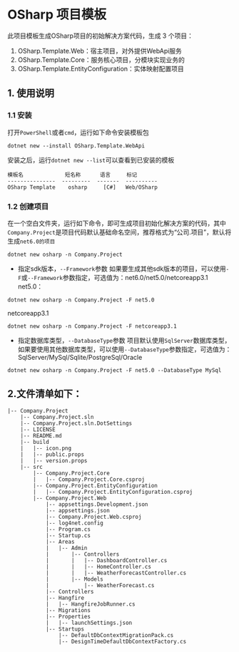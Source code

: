 ﻿# OSharp 项目模板

此项目模板生成OSharp项目的初始解决方案代码，生成 3 个项目：
1. OSharp.Template.Web：宿主项目，对外提供WebApi服务
2. OSharp.Template.Core：服务核心项目，分模块实现业务的
3. OSharp.Template.EntityConfiguration：实体映射配置项目

## 1. 使用说明
### 1.1 安装
打开`PowerShell`或者`cmd`，运行如下命令安装模板包
```
dotnet new --install OSharp.Template.WebApi
```
安装之后，运行`dotnet new --list`可以查看到已安装的模板
```
模板名             短名称      语言     标记
---------------  ---------  -------  ----------
OSharp Template    osharp     [C#]   Web/OSharp
``` 

### 1.2 创建项目
在一个空白文件夹，运行如下命令，即可生成项目初始化解决方案的代码，其中`Company.Project`是项目代码默认基础命名空间，推荐格式为“公司.项目”，默认将生成`net6.0的项目`
```
dotnet new osharp -n Company.Project
```
* 指定sdk版本，`--Framework`参数
如果要生成其他sdk版本的项目，可以使用`-F`或`--Framework`参数指定，可选值为：net6.0/net5.0/netcoreapp3.1
net5.0：
```
dotnet new osharp -n Company.Project -F net5.0
```
netcoreapp3.1
```
dotnet new osharp -n Company.Project -F netcoreapp3.1
```

* 指定数据库类型，`--DatabaseType`参数
项目默认使用`SqlServer`数据库类型，如果要使用其他数据库类型，可以使用`--DatabaseType`参数指定，可选值为：SqlServer/MySql/Sqlite/PostgreSql/Oracle
```
dotnet new osharp -n Company.Project -F net5.0 --DatabaseType MySql
```

## 2.文件清单如下：
```
|-- Company.Project
    |-- Company.Project.sln
    |-- Company.Project.sln.DotSettings
    |-- LICENSE
    |-- README.md
    |-- build
    |   |-- icon.png
    |   |-- public.props
    |   |-- version.props
    |-- src
        |-- Company.Project.Core
        |   |-- Company.Project.Core.csproj
        |-- Company.Project.EntityConfiguration
        |   |-- Company.Project.EntityConfiguration.csproj
        |-- Company.Project.Web
            |-- appsettings.Development.json
            |-- appsettings.json
            |-- Company.Project.Web.csproj
            |-- log4net.config
            |-- Program.cs
            |-- Startup.cs
            |-- Areas
            |   |-- Admin
            |       |-- Controllers
            |       |   |-- DashboardController.cs
            |       |   |-- HomeController.cs
            |       |   |-- WeatherForecastController.cs
            |       |-- Models
            |           |-- WeatherForecast.cs
            |-- Controllers
            |-- Hangfire
            |   |-- HangfireJobRunner.cs
            |-- Migrations
            |-- Properties
            |   |-- launchSettings.json
            |-- Startups
                |-- DefaultDbContextMigrationPack.cs
                |-- DesignTimeDefaultDbContextFactory.cs
```
